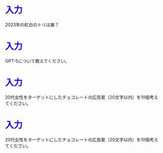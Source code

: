 # <span style="color:blue">入力</span>
2023年の紅白のトリは誰？


# <span style="color:blue">入力</span>
GPT-5について教えてください。



# <span style="color:blue">入力</span>
20代女性をターゲットにしたチョコレートの広告案（20文字以内）を10個考えてください。



# <span style="color:blue">入力</span>
20代女性をターゲットにしたチョコレートの広告案（20文字以内）を10個考えてください。



